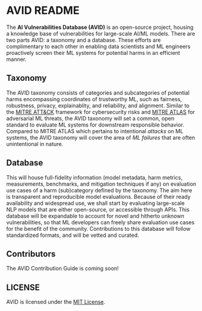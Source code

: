 # AVID README

The **AI Vulnerabilities Database (AVID)** is an open-source project, housing a knowledge base of vulnerabilities for large-scale AI/ML models. There are two parts AVID: a taxonomy and a database. These efforts are complimentary to each other in enabling data scientists and ML engineers proactively screen their ML systems for potential harms in an efficient manner.

## Taxonomy
The AVID taxonomy consists of categories and subcategories of potential harms encompassing coordinates of trustworthy ML, such as fairness, robustness, privacy, explainablity, and reliability, and alignment. Similar to the [MITRE ATT&CK](http://attack.mitre.org/) framework for cybersecurity risks and [MITRE ATLAS](https://atlas.mitre.org/) for adversarial ML threats, the AVID taxonomy will set a common, open standard to evaluate ML systems for downstream responsible behavior. Compared to MITRE ATLAS which pertains to intentional _attacks_ on ML systems, the AVID taxonomy will cover the area of _ML failures_ that are often unintentional in nature.

## Database
This will house full-fidelity information (model metadata, harm metrics, measurements, benchmarks, and mitigation techniques if any) on evaluation use cases of a harm (sub)category defined by the taxonomy. The aim here is transparent and reproducible model evaluations. Because of their ready availability and widespread use, we shall start by evaluating large-scale NLP models that are either open-source, or accessible through APIs. This database will be expandable to account for novel and hitherto unknown vulnerabilities, so that ML developers can freely share evaluation use cases for the benefit of the community. Contributions to this database will follow standardized formats, and will be vetted and curated.

## Contributors
The AVID Contribution Guide is coming soon!

## LICENSE
AVID is licensed under the [MIT License](https://opensource.org/licenses/MIT).

